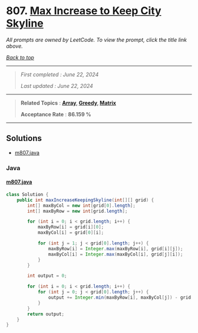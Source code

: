 # 807. [Max Increase to Keep City Skyline](<https://leetcode.com/problems/max-increase-to-keep-city-skyline>)

*All prompts are owned by LeetCode. To view the prompt, click the title link above.*

*[Back to top](<../README.md>)*

------

> *First completed : June 22, 2024*
>
> *Last updated : June 22, 2024*


------

> **Related Topics** : **[Array](<by_topic/Array.md>), [Greedy](<by_topic/Greedy.md>), [Matrix](<by_topic/Matrix.md>)**
>
> **Acceptance Rate** : **86.159 %**


------

## Solutions

- [m807.java](<../my-submissions/m807.java>)
### Java
#### [m807.java](<../my-submissions/m807.java>)
```Java
class Solution {
    public int maxIncreaseKeepingSkyline(int[][] grid) {
        int[] maxByCol = new int[grid[0].length];
        int[] maxByRow = new int[grid.length];

        for (int i = 0; i < grid.length; i++) {
            maxByRow[i] = grid[i][0];
            maxByCol[i] = grid[0][i];

            for (int j = 1; j < grid[0].length; j++) {
                maxByRow[i] = Integer.max(maxByRow[i], grid[i][j]);
                maxByCol[i] = Integer.max(maxByCol[i], grid[j][i]);
            }
        }

        int output = 0;

        for (int i = 0; i < grid.length; i++) {
            for (int j = 0; j < grid[0].length; j++) {
                output += Integer.min(maxByRow[i], maxByCol[j]) - grid[i][j];
            }
        }
        return output;
    }
}
```


